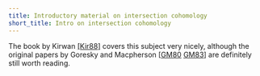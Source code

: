 ```yaml
---
title: Introductory material on intersection cohomology
short_title: Intro on intersection cohomology
---
```


The book by Kirwan [ [Kir88]](Bibliography#Kir88) covers this subject very nicely, although the original papers by Goresky and Macpherson [[GM80](Bibliography#GM80) [GM83](Bibliography#GM83)] are definitely still worth reading.
